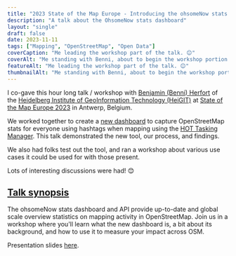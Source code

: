 ```yaml
---
title: "2023 State of the Map Europe - Introducing the ohsomeNow stats dashboard - a workshop for measuring your impact"
description: "A talk about the OhsomeNow stats dashboard"
layout: "single"
draft: false
date: 2023-11-11
tags: ["Mapping", "OpenStreetMap", "Open Data"]
coverCaption: "Me leading the workshop part of the talk. 😊"
coverAlt: "Me standing with Benni, about to begin the workshop portion of the talk."
featureAlt: "Me leading the workshop part of the talk. 😊"
thumbnailAlt: "Me standing with Benni, about to begin the workshop portion of the talk."
---
```


I co-gave this hour long talk / workshop with [Benjamin (Benni) Herfort](https://www.geog.uni-heidelberg.de/gis/herfort.html) of the [Heidelberg Institute of GeoInformation Technology (HeiGIT)](https://heigit.org/de/) at [State of the Map Europe 2023](https://2023.stateofthemap.eu/) in Antwerp, Belgium.

We worked together to create a [new dashboard](https://stats.now.ohsome.org/dashboard) to capture OpenStreetMap stats for everyone using hashtags when mapping using the [HOT Tasking Manager](https://tasks.hotosm.org/). This talk demonstrated the new tool, our process, and findings. 

We also had folks test out the tool, and ran a workshop about various use cases it could be used for with those present. 

Lots of interesting discussions were had! 😊

## [Talk synopsis](https://2023.stateofthemap.eu/program/introducing-the-ohsomenow-stats-dashboard-a-workshop-for-measuring-your-impact)

The ohsomeNow stats dashboard and API provide up-to-date and global scale overview statistics on mapping activity in OpenStreetMap. Join us in a workshop where you'll learn what the new dashboard is, a bit about its background, and how to use it to measure your impact across OSM.

Presentation slides [here](https://slides.com/nicolelaine/2023-sotm-europe-ohsomenow-stats-dashboard).